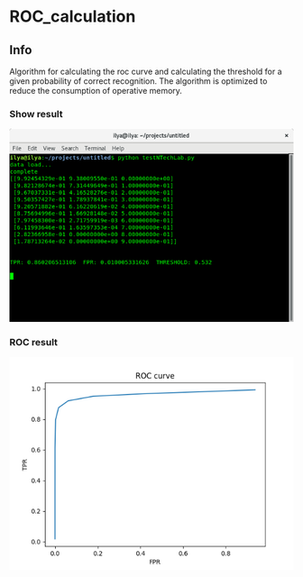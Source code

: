 # ROC_calculation

## Info
Algorithm for calculating the roc curve and calculating the threshold for a given probability of correct recognition. The algorithm is optimized to reduce the consumption of operative memory.

### Show result
![](./terminalView.png)

### ROC result
![](./Figure_1.png)

